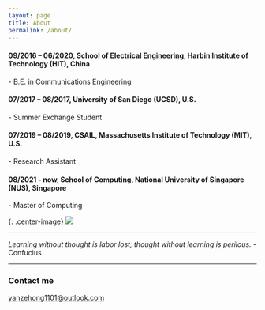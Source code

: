 ```yaml
---
layout: page
title: About
permalink: /about/
---
```


#### 09/2016 – 06/2020, School of Electrical Engineering, Harbin Institute of Technology (HIT), China  
  \- B.E. in Communications Engineering  
#### 07/2017 – 08/2017, University of San Diego (UCSD), U.S.  
  \- Summer Exchange Student  
#### 07/2019 – 08/2019, CSAIL, Massachusetts Institute of Technology (MIT), U.S.  
  \- Research Assistant  
#### 08/2021 - now, School of Computing, National University of Singapore (NUS), Singapore  
  \- Master of Computing  
  
{: .center-image}
![]({{site.baseurl}}/images/about-1.png)
  
----
_Learning without thought is labor lost; thought without learning is perilous._  \- Confucius

----


  
  
### Contact me

[yanzehong1101@outlook.com](mailto:yanzehong1101@outlook.com)
